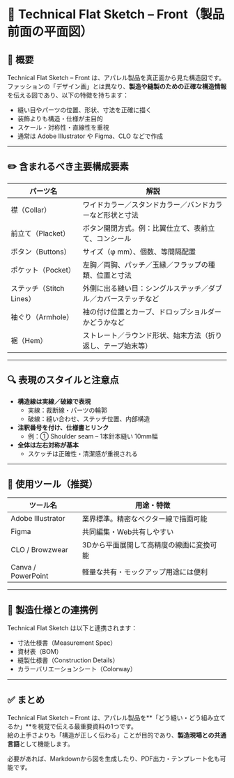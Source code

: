 # 🧵 Technical Flat Sketch – Front（製品前面の平面図）

## 📌 概要

Technical Flat Sketch – Front は、アパレル製品を真正面から見た構造図です。  
ファッションの「デザイン画」とは異なり、**製造や縫製のための正確な構造情報**を伝える図であり、以下の特徴を持ちます：

- 縫い目やパーツの位置、形状、寸法を正確に描く
- 装飾よりも構造・仕様が主目的
- スケール・対称性・直線性を重視
- 通常は Adobe Illustrator や Figma、CLO などで作成

---

## ✏️ 含まれるべき主要構成要素

| パーツ名              | 解説                                                  |
|-----------------------|-------------------------------------------------------|
| 襟（Collar）           | ワイドカラー／スタンドカラー／バンドカラーなど形状と寸法 |
| 前立て（Placket）     | ボタン開閉方式。例：比翼仕立て、表前立て、コンシール      |
| ボタン（Buttons）      | サイズ（φ mm）、個数、等間隔配置                       |
| ポケット（Pocket）     | 左胸／両胸、パッチ／玉縁／フラップの種類、位置と寸法       |
| ステッチ（Stitch Lines）| 外側に出る縫い目：シングルステッチ／ダブル／カバーステッチなど |
| 袖ぐり（Armhole）      | 袖の付け位置とカーブ、ドロップショルダーかどうかなど       |
| 裾（Hem）              | ストレート／ラウンド形状、始末方法（折り返し、テープ始末等） |

---

## 🔍 表現のスタイルと注意点

- **構造線は実線／破線で表現**
  - 実線：裁断線・パーツの輪郭
  - 破線：縫い合わせ、ステッチ位置、内部構造
- **注釈番号を付け、仕様書とリンク**
  - 例：① Shoulder seam – 1本針本縫い 10mm幅
- **全体は左右対称が基本**
  - スケッチは正確性・清潔感が重視される

---

## 🎨 使用ツール（推奨）

| ツール名               | 用途・特徴                               |
|------------------------|------------------------------------------|
| Adobe Illustrator      | 業界標準。精密なベクター線で描画可能       |
| Figma                  | 共同編集・Web共有しやすい                |
| CLO / Browzwear        | 3Dから平面展開して高精度の線画に変換可能   |
| Canva / PowerPoint     | 軽量な共有・モックアップ用途には便利       |

---

## 📄 製造仕様との連携例

Technical Flat Sketch は以下と連携されます：

- 寸法仕様書（Measurement Spec）
- 資材表（BOM）
- 縫製仕様書（Construction Details）
- カラーバリエーションシート（Colorway）

---

## ✅ まとめ

Technical Flat Sketch – Front は、アパレル製品を**「どう縫い・どう組み立てるか」**を視覚で伝える最重要資料の1つです。  
絵の上手さよりも「構造が正しく伝わる」ことが目的であり、**製造現場との共通言語**として機能します。

必要があれば、Markdownから図を生成したり、PDF出力・テンプレート化も可能です。
